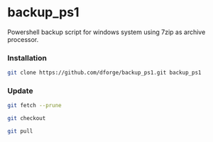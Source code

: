 # backup_ps1
Powershell backup script for windows system using 7zip as archive processor. 

### Installation
```sh
git clone https://github.com/dforge/backup_ps1.git backup_ps1
```

### Update
```sh
git fetch --prune
```
```sh
git checkout
```
```sh
git pull
```